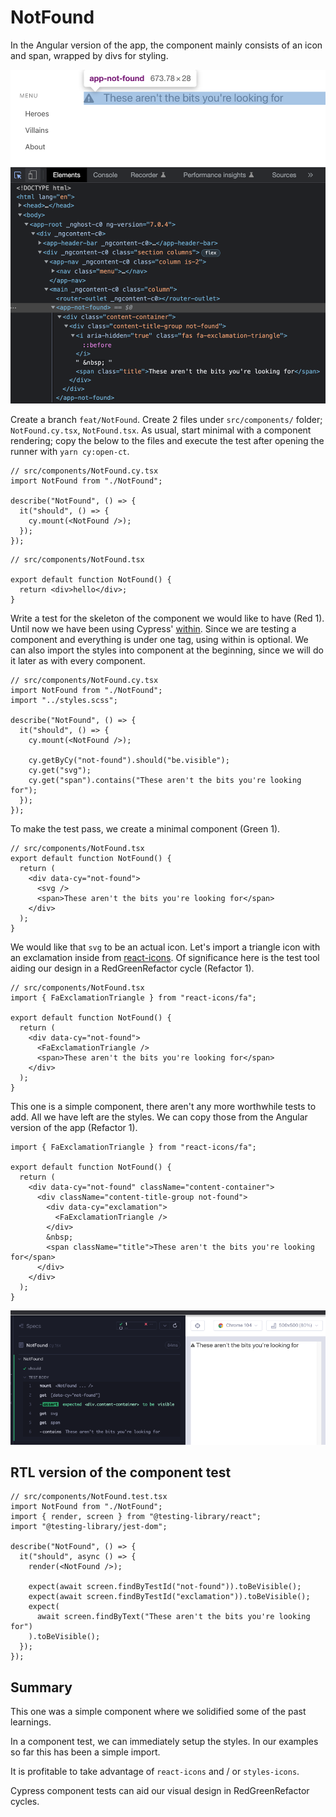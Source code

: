 # NotFound

In the Angular version of the app, the component mainly consists of an icon and span, wrapped by divs for styling.

![NotFound-initial](../img/NotFound-initial.png)

Create a branch `feat/NotFound`. Create 2 files under `src/components/` folder; `NotFound.cy.tsx`, `NotFound.tsx`. As usual, start minimal with a component rendering; copy the below to the files and execute the test after opening the runner with `yarn cy:open-ct`.

```typescriptx
// src/components/NotFound.cy.tsx
import NotFound from "./NotFound";

describe("NotFound", () => {
  it("should", () => {
    cy.mount(<NotFound />);
  });
});
```

```typescriptx
// src/components/NotFound.tsx

export default function NotFound() {
  return <div>hello</div>;
}
```

Write a test for the skeleton of the component we would like to have (Red 1). Until now we have been using Cypress' [within](https://docs.cypress.io/api/commands/within). Since we are testing a component and everything is under one tag, using within is optional. We can also import the styles into component at the beginning, since we will do it later as with every component.

```typescriptx
// src/components/NotFound.cy.tsx
import NotFound from "./NotFound";
import "../styles.scss";

describe("NotFound", () => {
  it("should", () => {
    cy.mount(<NotFound />);

    cy.getByCy("not-found").should("be.visible");
    cy.get("svg");
    cy.get("span").contains("These aren't the bits you're looking for");
  });
});
```

To make the test pass, we create a minimal component (Green 1).

```typescriptx
// src/components/NotFound.tsx
export default function NotFound() {
  return (
    <div data-cy="not-found">
      <svg />
      <span>These aren't the bits you're looking for</span>
    </div>
  );
}
```

We would like that `svg` to be an actual icon. Let's import a triangle icon with an exclamation inside from [react-icons](https://react-icons.github.io/react-icons/search?q=tria). Of significance here is the test tool aiding our design in a RedGreenRefactor cycle (Refactor 1).

```typescriptx
// src/components/NotFound.tsx
import { FaExclamationTriangle } from "react-icons/fa";

export default function NotFound() {
  return (
    <div data-cy="not-found">
      <FaExclamationTriangle />
      <span>These aren't the bits you're looking for</span>
    </div>
  );
}
```

This one is a simple component, there aren't any more worthwhile tests to add. All we have left are the styles. We can copy those from the Angular version of the app (Refactor 1).

```typescriptx
import { FaExclamationTriangle } from "react-icons/fa";

export default function NotFound() {
  return (
    <div data-cy="not-found" className="content-container">
      <div className="content-title-group not-found">
        <div data-cy="exclamation">
          <FaExclamationTriangle />
        </div>
        &nbsp;
        <span className="title">These aren't the bits you're looking for</span>
      </div>
    </div>
  );
}
```

![NotFound-Refactor1](../img/NotFound-Refactor1.png)

## RTL version of the component test

```typescriptx
// src/components/NotFound.test.tsx
import NotFound from "./NotFound";
import { render, screen } from "@testing-library/react";
import "@testing-library/jest-dom";

describe("NotFound", () => {
  it("should", async () => {
    render(<NotFound />);

    expect(await screen.findByTestId("not-found")).toBeVisible();
    expect(await screen.findByTestId("exclamation")).toBeVisible();
    expect(
      await screen.findByText("These aren't the bits you're looking for")
    ).toBeVisible();
  });
});
```

## Summary

This one was a simple component where we solidified some of the past learnings.

In a component test, we can immediately setup the styles. In our examples so far this has been a simple import.

It is profitable to take advantage of `react-icons` and / or `styles-icons`.

Cypress component tests can aid our visual design in RedGreenRefactor cycles.
